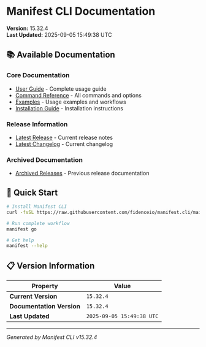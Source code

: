 # Manifest CLI Documentation

**Version:** 15.32.4  
**Last Updated:** 2025-09-05 15:49:38 UTC

## 📚 Available Documentation

### Core Documentation
- [User Guide](USER_GUIDE.md) - Complete usage guide
- [Command Reference](COMMAND_REFERENCE.md) - All commands and options
- [Examples](EXAMPLES.md) - Usage examples and workflows
- [Installation Guide](INSTALLATION.md) - Installation instructions

### Release Information
- [Latest Release](RELEASE_v15.32.4.md) - Current release notes
- [Latest Changelog](CHANGELOG_v15.32.4.md) - Current changelog

### Archived Documentation
- [Archived Releases](zArchive/) - Previous release documentation

## 🚀 Quick Start

```bash
# Install Manifest CLI
curl -fsSL https://raw.githubusercontent.com/fidenceio/manifest.cli/main/install-cli.sh | bash

# Run complete workflow
manifest go

# Get help
manifest --help
```

## 📋 Version Information

| Property | Value |
|----------|-------|
| **Current Version** | `15.32.4` |
| **Documentation Version** | `15.32.4` |
| **Last Updated** | `2025-09-05 15:49:38 UTC` |

---
*Generated by Manifest CLI v15.32.4*
